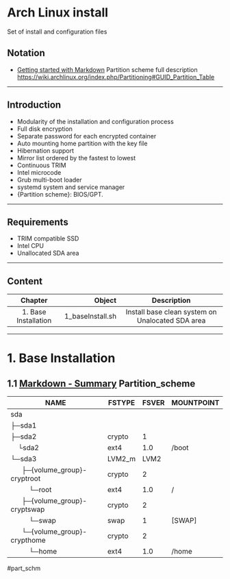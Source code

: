 # Arch Linux install
Set of install and configuration files

## Notation
- [Getting started with Markdown](#getting-started-with-markdown) Partition scheme full description https://wiki.archlinux.org/index.php/Partitioning#GUID_Partition_Table
---
## Introduction
- Modularity of the installation and configuration process
- Full disk encryption
- Separate password for each encrypted container
- Auto mounting home partition with the key file
- Hibernation support
- Mirror list ordered by the fastest to lowest
- Continuous TRIM
- Intel microcode
- Grub multi-boot loader
- systemd system and service manager
- {Partition scheme}: BIOS/GPT.
---
## Requirements
- TRIM compatible SSD
- Intel CPU
- Unallocated SDA area
---
## Content
Chapter|      Object|       Description|
|:---:|---:|:---:|
| 1. Base Installation|   1_baseInstall.sh|Install base clean system on Unalocated SDA area|
---
# 1. Base Installation
  ## 1.1 [Markdown - Summary](#Notation) Partition_scheme
  |NAME|FSTYPE|FSVER|MOUNTPOINT|
  | --- | --- | --- | --- |
  |sda|||
  ├─sda1|||
  ├─sda2|crypto|1|
  &nbsp;&nbsp;&nbsp;&nbsp;└sda2|ext4|1.0|/boot
  └─sda3|LVM2_m|LVM2|
   &nbsp;&nbsp;&nbsp;&nbsp;&nbsp;&nbsp;├─{volume_group}-cryptroot|crypto|2|
   &nbsp;&nbsp;&nbsp;&nbsp;&nbsp;&nbsp;&nbsp;&nbsp;&nbsp;&nbsp;└─root|ext4|1.0|/|
   &nbsp;&nbsp;&nbsp;&nbsp;&nbsp;&nbsp;├─{volume_group}-cryptswap|crypto|2|
   &nbsp;&nbsp;&nbsp;&nbsp;&nbsp;&nbsp;&nbsp;&nbsp;&nbsp;&nbsp;└─swap|swap|1|\[SWAP\]|
   &nbsp;&nbsp;&nbsp;&nbsp;&nbsp;&nbsp;└─{volume_group}-crypthome|crypto|2|
   &nbsp;&nbsp;&nbsp;&nbsp;&nbsp;&nbsp;&nbsp;&nbsp;&nbsp;&nbsp;└─home|ext4|1.0|/home|
  
#part_schm
